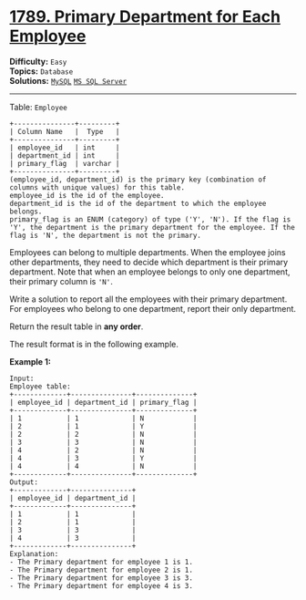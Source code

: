 # [1789. Primary Department for Each Employee](https://leetcode.com/problems/primary-department-for-each-employee/)

**Difficulty:** `Easy`  
**Topics:** `Database`  
**Solutions:** [`MySQL`](../../src/sql/challenges/PrimaryDepartmentForEachEmployee.sql) [`MS SQL Server`](../../src/sql/challenges/PrimaryDepartmentForEachEmployee.sql)  

---

Table: `Employee`

```
+---------------+---------+
| Column Name   |  Type   |
+---------------+---------+
| employee_id   | int     |
| department_id | int     |
| primary_flag  | varchar |
+---------------+---------+
(employee_id, department_id) is the primary key (combination of columns with unique values) for this table.
employee_id is the id of the employee.
department_id is the id of the department to which the employee belongs.
primary_flag is an ENUM (category) of type ('Y', 'N'). If the flag is 'Y', the department is the primary department for the employee. If the flag is 'N', the department is not the primary.
```

Employees can belong to multiple departments. When the employee joins other departments, they need to decide which department is their primary department. Note that when an employee belongs to only one department, their primary column is `'N'`.

Write a solution to report all the employees with their primary department. For employees who belong to one department, report their only department.

Return the result table in **any order**.

The result format is in the following example.

**Example 1:**

```
Input: 
Employee table:
+-------------+---------------+--------------+
| employee_id | department_id | primary_flag |
+-------------+---------------+--------------+
| 1           | 1             | N            |
| 2           | 1             | Y            |
| 2           | 2             | N            |
| 3           | 3             | N            |
| 4           | 2             | N            |
| 4           | 3             | Y            |
| 4           | 4             | N            |
+-------------+---------------+--------------+
Output: 
+-------------+---------------+
| employee_id | department_id |
+-------------+---------------+
| 1           | 1             |
| 2           | 1             |
| 3           | 3             |
| 4           | 3             |
+-------------+---------------+
Explanation: 
- The Primary department for employee 1 is 1.
- The Primary department for employee 2 is 1.
- The Primary department for employee 3 is 3.
- The Primary department for employee 4 is 3.
```